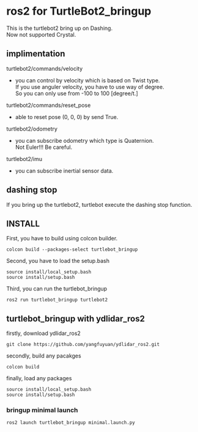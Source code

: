 # ros2 for TurtleBot2_bringup
This is the turtlebot2 bring up on Dashing.  
Now not supported Crystal.  

## implimentation
turtlebot2/commands/velocity  
 - you can control by velocity which is based on Twist type.  
 If you use anguler velocity, you have to use way of degree.  
 So you can only use from -100 to 100 \[degree/t.\]
 
turtlebot2/commands/reset_pose  
 - able to reset pose (0, 0, 0) by send True.  
 
turtlebot2/odometry  
 - you can subscribe odometry which type is Quaternion.  
 Not Euler!!! Be careful.  
 
turtlebot2/imu  
 - you can subscribe inertial sensor data.
 
## dashing stop
 If you bring up the turtlebot2, turtlebot execute the dashing stop function.

## INSTALL
 First, you have to build using colcon builder.

 ```
 colcon build --packages-select turtlebot_bringup
 ```

 Second, you have to load the setup.bash

 ```
 source install/local_setup.bash
 source install/setup.bash
 ```

 Third, you can run the turtlebot_bringup

 ```
 ros2 run turtlebot_bringup turtlebot2
 ```

## turtlebot_bringup with ydlidar_ros2
 firstly, download ydlidar_ros2
 ```
 git clone https://github.com/yangfuyuan/ydlidar_ros2.git
 ```

 secondly, build any pacakges
 ```
 colcon build
 ```
 
 finally, load any packages
 ```
 source install/local_setup.bash
 source install/setup.bash
 ```

### bringup minimal launch
 ```
 ros2 launch turtlebot_bringup minimal.launch.py
 ```

